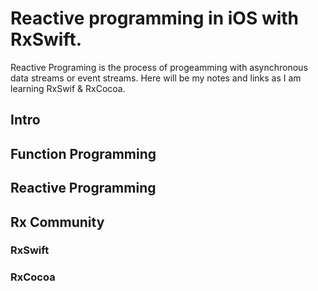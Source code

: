 # Reactive programming in iOS with RxSwift.

Reactive Programing is the process of progeamming with asynchronous data streams or event streams. Here will be my notes and links as I am learning RxSwif & RxCocoa.

## Intro

## Function Programming

## Reactive Programming


## Rx Community


### RxSwift 

### RxCocoa
